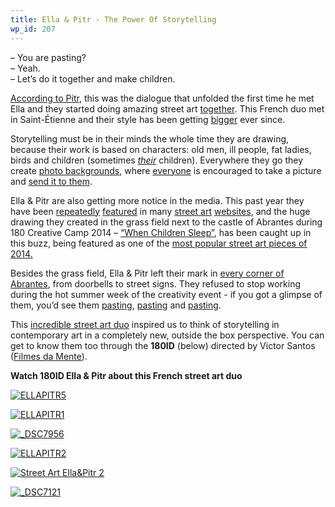 ```yaml
---
title: Ella & Pitr - The Power Of Storytelling
wp_id: 207
---
```

>
– You are pasting?  
– Yeah.  
– Let’s do it together and make children.  

[According to Pitr][1], this was the dialogue that unfolded the first time he met Ella and they started doing amazing street art [together][2]. This French duo met in Saint-Étienne and their style has been getting [bigger][3] ever since.

   [1]: https://vimeo.com/101549722
   [2]: http://papierspeintres.net/
   [3]: http://instagram.com/p/m44V1Bs4Xp/

Storytelling must be in their minds the whole time they are drawing, because their work is based on characters: old men, ill people, fat ladies, birds and children (sometimes [_their_][4] children). Everywhere they go they create [photo backgrounds][5], where [everyone][6] is encouraged to take a picture and [send it to them][7].

   [4]: https://www.facebook.com/180CreativeCamp/photos/a.918364718180402.1073741903.645005708849639/918365188180355/?type=3&src=https%3A%2F%2Ffbcdn-sphotos-d-a.akamaihd.net%2Fhphotos-ak-xfa1%2Fv%2Ft1.0-9%2F60937_918365188180355_2044968308394938942_n.jpg%3Foh%3D6765631b553b5feea221aff2747d8463%26oe%3D55396C01%26__gda__%3D1430528422_d3b6f478e7e0b5ee799aa318a20d2667&size=960%2C720&fbid=918365188180355
   [5]: https://www.facebook.com/media/set/?set=a.914978431852364.1073741902.645005708849639&type=3
   [6]: https://www.facebook.com/180CreativeCamp/photos/a.914978431852364.1073741902.645005708849639/914978478519026/?type=3&src=https%3A%2F%2Ffbcdn-sphotos-h-a.akamaihd.net%2Fhphotos-ak-xpf1%2Fv%2Ft1.0-9%2F10408070_914978478519026_2479377649834261646_n.jpg%3Foh%3D36667e652c644c4ce3f1d3af9a33358b%26oe%3D553DC389%26__gda__%3D1433198051_3ab503dbf13c434dad843cd4a75a3870&size=640%2C960&fbid=914978478519026
   [7]: https://www.flickr.com/photos/ellapitrbackgrounds/

Ella & Pitr are also getting more notice in the media. This past year they have been [repeatedly][8] [featured][9] in many [street art][10] [websites][11], and the huge drawing they created in the grass field next to the castle of Abrantes during 180 Creative Camp 2014 – [“When Children Sleep”][12], has been caught up in this buzz, being featured as one of the [most popular street art pieces of 2014.][13]

   [8]: http://www.widewalls.ch/see-you-soon-like-the-moon-ella-and-pitr-galerie-le-feuvre/
   [9]: http://www.joquz.com/2203/sleeping-children-on-grass-by-ella---pitr
   [10]: http://www.streetartnews.net/2014/07/ella-pitr-new-piece-abrantes-portugal.html
   [11]: http://www.fatcap.com/article/illusion-ella-and-pitr.html
   [12]: http://www.publico.pt/multimedia/video/ha-duas-criancas-gigantes-a-dormir-na-relva-do-castelo-de-abrantes-20140725-131555
   [13]: http://www.streetartnews.net/2014/12/the-25-most-popular-street-art-pieces.html

Besides the grass field, Ella & Pitr left their mark in [every corner of Abrantes][14], from doorbells to street signs. They refused to stop working during the hot summer week of the creativity event - if you got a glimpse of them, you’d see them [pasting][15], [pasting][16] and [pasting][17].

   [14]: https://www.facebook.com/180CreativeCamp/photos/pb.645005708849639.-2207520000.1420652789./909260989090775/?type=3&src=https%3A%2F%2Ffbcdn-sphotos-d-a.akamaihd.net%2Fhphotos-ak-xap1%2Fv%2Ft1.0-9%2F10522039_909260989090775_6580536032069061859_n.jpg%3Foh%3Dc95bedf0fc51d490483e01ce49173feb%26oe%3D553ECCBC%26__gda__%3D1430200160_101a49f096b95cc769088db6f7ea4c94&size=960%2C641&fbid=909260989090775
   [15]: https://www.facebook.com/180CreativeCamp/photos/a.913709751979232.1073741900.645005708849639/913730321977175/?type=3&src=https%3A%2F%2Ffbcdn-sphotos-a-a.akamaihd.net%2Fhphotos-ak-xpa1%2Fv%2Ft1.0-9%2F10525659_913730321977175_2058176433624392251_n.png%3Foh%3D92d0483ef6c091e69208232c1afa42d3%26oe%3D552879E1%26__gda__%3D1428363609_bfd698d69bd2e74c56b673b5fad508c2&size=434%2C538&fbid=913730321977175
   [16]: https://www.facebook.com/180CreativeCamp/photos/a.913709751979232.1073741900.645005708849639/913710191979188/?type=3&src=https%3A%2F%2Ffbcdn-sphotos-d-a.akamaihd.net%2Fhphotos-ak-xpf1%2Fv%2Ft1.0-9%2F10313726_913710191979188_7604063552441566498_n.jpg%3Foh%3Df389f768717cdac55a681c96c8990dbe%26oe%3D552F2B8A%26__gda__%3D1430457568_6b16755708103f8121471ef0d576543d&size=539%2C960&fbid=913710191979188
   [17]: https://www.facebook.com/180CreativeCamp/photos/pb.645005708849639.-2207520000.1420652650./913732138643660/?type=3&src=https%3A%2F%2Ffbcdn-sphotos-g-a.akamaihd.net%2Fhphotos-ak-xap1%2Fv%2Ft1.0-9%2F10421305_913732138643660_3081421622746925543_n.png%3Foh%3D17926b11ecb234e2b85fd2c7c39ef5ca%26oe%3D552D6FFB%26__gda__%3D1429066279_6f5b5ab4937b29409ed49aa0a6546d86&size=466%2C612&fbid=913732138643660

This [incredible street art duo][18] inspired us to think of storytelling in contemporary art in a completely new, outside the box perspective. You can get to know them too through the **180ID** (below) directed by Victor Santos ([Filmes da Mente][19]).

   [18]: https://www.youtube.com/watch?v=NntJaNCW2ts
   [19]: http://www.filmesdamente.com/

**Watch 180ID Ella & Pitr about this French street art duo**  


[![][20]][21]

   [20]: http://i2.wp.com/180.camp/wp-content/uploads/2014/09/ELLAPITR5.jpg?resize=516%2C640 (ELLAPITR5)
   [21]: http://180.camp/?attachment_id=46

[![][22]][23]

   [22]: http://i1.wp.com/180.camp/wp-content/uploads/2014/09/ELLAPITR1.jpg?resize=451%2C338 (ELLAPITR1)
   [23]: http://180.camp/?attachment_id=51

[![][24]][25]

   [24]: http://i0.wp.com/180.camp/wp-content/uploads/2014/12/DSC7956.jpg?resize=451%2C298 (_DSC7956)
   [25]: http://180.camp/the-power-of-storytelling-%c2%b7-ella-pitr/_dsc7956/

[![][26]][27]

   [26]: http://i0.wp.com/180.camp/wp-content/uploads/2014/09/ELLAPITR2.jpg?resize=498%2C373 (ELLAPITR2)
   [27]: http://180.camp/?attachment_id=49

[![][28]][29]

   [28]: http://i2.wp.com/180.camp/wp-content/uploads/2014/12/Street-Art-EllaPitr-2.jpg?resize=498%2C332 (Street Art Ella&Pitr 2)
   [29]: http://180.camp/the-power-of-storytelling-%c2%b7-ella-pitr/street-art-ellapitr-2/

[![][30]][31]

   [30]: http://i0.wp.com/180.camp/wp-content/uploads/2014/12/DSC7121.jpg?resize=469%2C709 (_DSC7121)
   [31]: http://180.camp/the-180-creative-camp-experience/_dsc7121/

